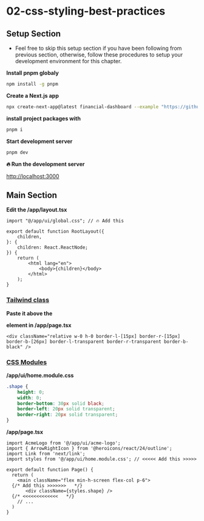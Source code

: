 # 02-css-styling-best-practices

## Setup Section

-   Feel free to skip this setup section if you have been following from previous section, otherwise, follow these procedures to setup your development environment for this chapter.

**Install pnpm globaly**

```sh
npm install -g pnpm
```

**Create a Next.js app**

```sh
npx create-next-app@latest financial-dashboard --example "https://github.com/Damianvit/Next-js-15_financial-dashboard/tree/main/02-css-styling-best-practices/starter-template" --use-pnpm
```

**install project packages with**

```sh
pnpm i
```

**Start development server**

```sh
pnpm dev
```

**🔥 Run the development server**

[http://localhost:3000](http://localhost:3000)

## Main Section

**Edit the /app/layout.tsx**

```tsx
import "@/app/ui/global.css"; // 🔥 Add this

export default function RootLayout({
    children,
}: {
    children: React.ReactNode;
}) {
    return (
        <html lang="en">
            <body>{children}</body>
        </html>
    );
}
```

### [Tailwind class](https://www.tailwindcss.com)

**Paste it above the <p> element in /app/page.tsx**

```tsx
<div className="relative w-0 h-0 border-l-[15px] border-r-[15px] border-b-[26px] border-l-transparent border-r-transparent border-b-black" />
```

### [CSS Modules](https://nextjs.org/docs/app/getting-started/css#css-modules)

**/app/ui/home.module.css**

```css
.shape {
    height: 0;
    width: 0;
    border-bottom: 30px solid black;
    border-left: 20px solid transparent;
    border-right: 20px solid transparent;
}
```

**/app/page.tsx**

```tsx
import AcmeLogo from '@/app/ui/acme-logo';
import { ArrowRightIcon } from '@heroicons/react/24/outline';
import Link from 'next/link';
import styles from '@/app/ui/home.module.css'; // <<<<< Add this >>>>>

export default function Page() {
  return (
    <main className="flex min-h-screen flex-col p-6">
  {/* Add this >>>>>>>   */}
       <div className={styles.shape} />
  {/* <<<<<<<<<<<<<   */}
    // ...
  )
}
```
